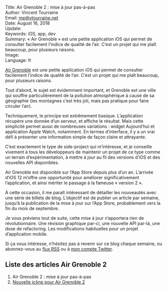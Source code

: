 Title:     Air Grenoble 2 : mise à jour pas-à-pas  
Author:    Vincent Tourraine  
Email:     me@vtourraine.net  
Date:      August 16, 2018  
Update:     
Keywords:  iOS, app, dev  
Summary:   « Air Grenoble » est une petite application iOS qui permet de consulter facilement l’indice de qualité de l’air. C’est un projet qui me plaît beaucoup, pour plusieurs raisons.  
Image:     
Language:  fr  


[Air Grenoble](https://itunes.apple.com/app/air-grenoble/id1183533416?mt=8&at=1000lMiD) est une petite application iOS qui permet de consulter facilement l’indice de qualité de l’air. C’est un projet qui me plaît beaucoup, pour plusieurs raisons.

Tout d’abord, le sujet est évidemment important, et Grenoble est une ville qui souffre particulièrement de la pollution atmosphérique à cause de sa géographie (les montagnes c’est très joli, mais pas pratique pour faire circuler l’air).

Techniquement, le principe est extrêmement basique. L’application récupère une donnée d’un serveur, et affiche le résultat. Mais cette simplicité permet aussi de nombreuses variations : widget Aujourd’hui et application Apple Watch, notamment. En termes d’interface, il y a un vrai défi à présenter une information simple de façon claire et attrayante.

C’est exactement le type de side-project qui m’intéresse, et je conseille vivement à tous les développeurs de maintenir un projet de ce type comme un terrain d’expérimentation, à mettre à jour au fil des versions d’iOS et des nouvelles API disponibles.

Air Grenoble est disponible sur l’App Store depuis plus d’un an. L’arrivée d’iOS 12 m’offre une opportunité pour améliorer significativement l’application, et ainsi mériter le passage à la fameuse « version 2 ». 

À cette occasion, il me paraît intéressant de détailler les nouveautés avec une série de billets de blog. L’objectif est de publier un article par semaine, jusqu’à la publication de la mise à jour sur l’App Store, probablement vers la fin du mois de septembre.

Je vous préviens tout de suite, cette mise à jour n’apportera rien de révolutionnaire. Une révision graphique par-ci, une nouvelle API par-là, une dose de refactoring. Les modifications habituelles pour un projet d’application mobile.

Si ça vous intéresse, n’hésitez pas à revenir sur ce blog chaque semaine, ou abonnez-vous au [flux RSS](https://www.vtourraine.net/blog/feed.xml) ou à [mon compte Twitter](https://twitter.com/vtourraine).

## Liste des articles Air Grenoble 2

1. Air Grenoble 2 : mise à jour pas-à-pas
2. [Nouvelle icône pour Air Grenoble 2](http://www.vtourraine.net/blog/2018/air-grenoble-2-icone)
